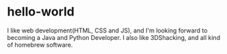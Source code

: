 # hello-world

I like web development(HTML, CSS and JS), and I'm looking forward to becoming a Java and Python Developer.
I also like 3DShacking, and all kind of homebrew software.
